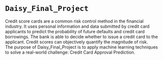 # `Daisy_Final_Project` <br/>

Credit score cards are a common risk control method in the financial industry. It uses personal information and data submitted by credit card applicants to predict the probability of future defaults and credit card borrowings. The bank is able to decide whether to issue a credit card to the applicant. Credit scores can objectively quantify the magnitude of risk. <br/>
The purpose of Daisy_Final_Project is to apply machine learning techniques to solve a real-world challenge: Credit Card Approval Prediction. <br/>

